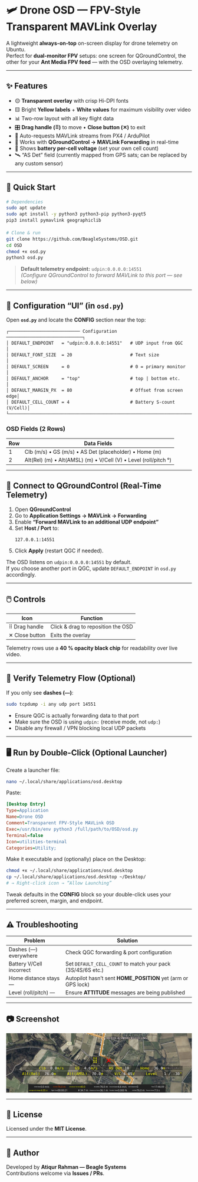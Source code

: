# 🛩️ Drone OSD — FPV-Style Transparent MAVLink Overlay

A lightweight **always-on-top** on-screen display for drone telemetry on Ubuntu.  
Perfect for **dual-monitor FPV** setups: one screen for QGroundControl, the other for your **Ant Media FPV feed** — with the OSD overlaying telemetry.

---

## ✨ Features
- 🟡 **Transparent overlay** with crisp Hi-DPI fonts  
- 🟨 Bright **Yellow labels** + **White values** for maximum visibility over video  
- 📊 Two-row layout with all key flight data  
- 🎛️ **Drag handle (⠿)** to move • **Close button (✕)** to exit  
- 🔌 Auto-requests MAVLink streams from PX4 / ArduPilot  
- 🔗 Works with **QGroundControl → MAVLink Forwarding** in real-time  
- 🔋 Shows **battery per-cell voltage** (set your own cell count)  
- 🛰️ “AS Det” field (currently mapped from GPS sats; can be replaced by any custom sensor)

---

## 🚀 Quick Start
```bash
# Dependencies
sudo apt update
sudo apt install -y python3 python3-pip python3-pyqt5
pip3 install pymavlink geographiclib

# Clone & run
git clone https://github.com/BeagleSystems/OSD.git
cd OSD
chmod +x osd.py
python3 osd.py
```

> **Default telemetry endpoint:** `udpin:0.0.0.0:14551`  
> *(Configure QGroundControl to forward MAVLink to this port — see below)*

---

## 🧩 Configuration “UI” (in `osd.py`)
Open **`osd.py`** and locate the **CONFIG** section near the top:

```
┌─────────────────────────── Configuration ─────────────────────────────┐
│ DEFAULT_ENDPOINT   = "udpin:0.0.0.0:14551"   # UDP input from QGC     │
│ DEFAULT_FONT_SIZE  = 20                      # Text size              │
│ DEFAULT_SCREEN     = 0                       # 0 = primary monitor    │
│ DEFAULT_ANCHOR     = "top"                   # top | bottom etc.      │
│ DEFAULT_MARGIN_PX  = 80                      # Offset from screen edge│
│ DEFAULT_CELL_COUNT = 4                       # Battery S-count (V/Cell)│
└────────────────────────────────────────────────────────────────────────┘
```

### OSD Fields (2 Rows)

| Row | Data Fields                                                        |
|-----|--------------------------------------------------------------------|
| 1   | Clb (m/s) • GS (m/s) • AS Det (placeholder) • Home (m)              |
| 2   | Alt(Rel) (m) • Alt(AMSL) (m) • V/Cell (V) • Level (roll/pitch °)    |

---

## 🔗 Connect to QGroundControl (Real-Time Telemetry)
1. Open **QGroundControl**  
2. Go to **Application Settings → MAVLink → Forwarding**  
3. Enable **“Forward MAVLink to an additional UDP endpoint”**  
4. Set **Host / Port** to:  
   ```
   127.0.0.1:14551
   ```  
5. Click **Apply** (restart QGC if needed).

The OSD listens on `udpin:0.0.0.0:14551` by default.  
If you choose another port in QGC, update `DEFAULT_ENDPOINT` in `osd.py` accordingly.

---

## 🖱️ Controls

| Icon          | Function                                |
|---------------|----------------------------------------|
| ⠿ Drag handle | Click & drag to reposition the OSD       |
| ✕ Close button| Exits the overlay                       |

Telemetry rows use a **40 % opacity black chip** for readability over live video.

---

## 🧪 Verify Telemetry Flow (Optional)
If you only see **dashes (—)**:

```bash
sudo tcpdump -i any udp port 14551
```

- Ensure QGC is actually forwarding data to that port  
- Make sure the OSD is using `udpin:` (receive mode, not `udp:`)  
- Disable any firewall / VPN blocking local UDP packets  

---

## 🖥️ Run by Double-Click (Optional Launcher)
Create a launcher file:

```bash
nano ~/.local/share/applications/osd.desktop
```

Paste:
```ini
[Desktop Entry]
Type=Application
Name=Drone OSD
Comment=Transparent FPV-Style MAVLink OSD
Exec=/usr/bin/env python3 /full/path/to/OSD/osd.py
Terminal=false
Icon=utilities-terminal
Categories=Utility;
```

Make it executable and (optionally) place on the Desktop:
```bash
chmod +x ~/.local/share/applications/osd.desktop
cp ~/.local/share/applications/osd.desktop ~/Desktop/
# → Right-click icon → “Allow Launching”
```

Tweak defaults in the **CONFIG** block so your double-click uses your preferred screen, margin, and endpoint.

---

## ⚠️ Troubleshooting

| Problem                     | Solution                                                   |
|-----------------------------|-----------------------------------------------------------|
| Dashes (—) everywhere       | Check QGC forwarding & port configuration                  |
| Battery V/Cell incorrect    | Set `DEFAULT_CELL_COUNT` to match your pack (3S/4S/6S etc.) |
| Home distance stays —      | Autopilot hasn’t sent **HOME_POSITION** yet (arm or GPS lock)|
| Level (roll/pitch) —       | Ensure **ATTITUDE** messages are being published            |

---

## 📷 Screenshot
![Drone OSD Screenshot](screenshot.png)

---

## 📜 License
Licensed under the **MIT License**.

---

## 👤 Author
Developed by **Atiqur Rahman — Beagle Systems**  
Contributions welcome via **Issues / PRs**.
